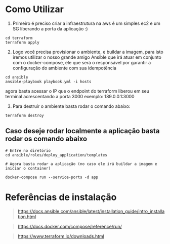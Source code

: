 
# Como Utilizar
1. Primeiro é preciso criar a infraestrutura na aws é um simples ec2 e um SG liberando a porta da aplicação :)

```
cd terraform
terraform apply
```
2. Logo você precisa provisionar o ambiente, e buildar a imagem, para isto iremos utilizar o nosso grande amigo Ansible que irá atuar em conjunto com o docker-compose, ele que será o responsável por garantir a configuração do ambiente com sua idempotência

```
cd ansible
ansible-playbook playbook.yml -i hosts
```
agora basta acessar o IP que o endpoint do terraform liberou em seu terminal acrescentando a porta 3000
exemplo: 189.0.0.1:3000

3. Para destruir o ambiente basta rodar o comando abaixo:

```
terraform destroy
```

## Caso deseje rodar localmente a aplicação basta rodar os comando abaixo
```
# Entre no diretório
cd ansible/roles/deploy_application/templates

# Agora basta rodar a aplicação (no caso ele irá buildar a imagem e iniciar o container)

docker-compose run --service-ports -d app 
```


# Referências de instalação
> https://docs.ansible.com/ansible/latest/installation_guide/intro_installation.html

> https://docs.docker.com/compose/reference/run/

> https://www.terraform.io/downloads.html
